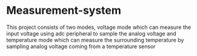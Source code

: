 # Measurement-system
 This project consists of two modes, voltage mode which can measure the input voltage using adc peripheral to sample the analog voltage and temperature mode which can measure the surrounding temperature by sampling analog voltage coming from a temperature sensor
